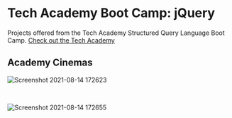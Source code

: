 # Tech Academy Boot Camp: jQuery

 Projects offered from the Tech Academy Structured Query Language Boot Camp.
 [Check out the Tech Academy](https://www.learncodinganywhere.com/)

## Academy Cinemas <br/>
![Screenshot 2021-08-14 172623](https://user-images.githubusercontent.com/80072793/129459277-9a364601-b4d3-4f1a-8c0d-4ed2eb027bbe.png)

<br/>

![Screenshot 2021-08-14 172655](https://user-images.githubusercontent.com/80072793/129459316-d9e0b7d1-e7f3-41cd-bf0c-2225724ea73a.png)
